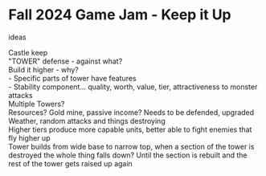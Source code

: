# Fall 2024 Game Jam - Keep it Up

ideas

Castle keep   
"TOWER" defense - against what?   
Build it higher - why?   
	- Specific parts of tower have features   
	- Stability component… quality, worth, value, tier, attractiveness to monster attacks   
Multiple Towers?   
Resources? Gold mine, passive income? Needs to be defended, upgraded   
Weather, random attacks and things destroying   
Higher tiers produce more capable units, better able to fight enemies that fly higher up    
Tower builds from wide base to narrow top, when a section of the tower is destroyed the whole thing falls down? Until the section is rebuilt and the rest of the tower gets raised up again   
